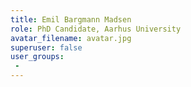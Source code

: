 ```yaml
---
title: Emil Bargmann Madsen
role: PhD Candidate, Aarhus University
avatar_filename: avatar.jpg
superuser: false
user_groups:
 - 
---
```

